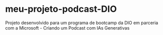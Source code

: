 # meu-projeto-podcast-DIO
Projeto desenvolvido para um programa de bootcamp da DIO em parceria com a Microsoft -  Criando um Podcast com IAs Generativas
